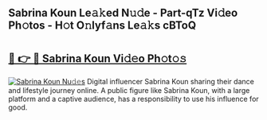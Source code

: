 ## Sabrina Koun Le𝚊𝚔ed N𝚞𝚍e - Part-qTz Vi𝚍eo Ph𝚘tos - H𝚘t O𝚗lyf𝚊ns Le𝚊𝚔s cBToQ

# <h2><a href="http://hf55wn.feru.top/?c=Sabrina+Koun">🔗 👉 🔴 Sabrina Koun Vi𝚍𝚎o Ph𝚘t𝚘𝚜</a></h2>

[![Sabrina Koun Nu𝚍𝚎s](https://i.imgur.com/0TWrTi3.gif)](http://hf55wn.feru.top/?c=Sabrina+Koun)
Digital influencer Sabrina Koun sharing their dance and lifestyle journey online. A public figure like Sabrina Koun, with a large platform and a captive audience, has a responsibility to use his influence for good. 
